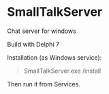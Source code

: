# SmallTalkServer
Chat server for windows

Build with Delphi 7

Installation (as Windows service):
> SmallTalkServer.exe /install

Then run it from Services.
